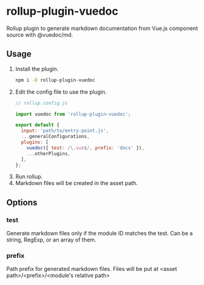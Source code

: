 # rollup-plugin-vuedoc
Rollup plugin to generate markdown documentation from Vue.js component source with @vuedoc/md.

## Usage
1. Install the plugin.
   ```sh
   npm i -D rollup-plugin-vuedoc
   ```
2. Edit the config file to use the plugin.
   ```js
   // rollup.config.js
   
   import vuedoc from 'rollup-plugin-vuedoc';
   
   export default {
     input: 'path/to/entry-point.js',
     ...generalConfigurations,
     plugins: [
       vuedoc({ test: /\.vue$/, prefix: 'docs' }),
       ...otherPlugins,
     ],
   };
   ```
3. Run rollup.
4. Markdown files will be created in the asset path.

## Options

### test
Generate markdown files only if the module ID matches the test. Can be a string,
RegExp, or an array of them.

### prefix
Path prefix for generated markdown files. Files will be put at
\<asset path>/\<prefix>/\<module's relative path>
